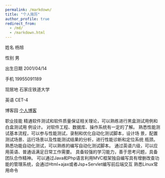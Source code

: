 ```yaml
---
permalink: /markdown/
title: "个人简历"
author_profile: true
redirect_from: 
  - /md/
  - /markdown.html
---
```


姓名
杨旭

性别
男

出生日期
2001/04/14

手机
19955091189


现居地
石家庄铁道大学

英语
CET-4

博客园
[个人博客](https://www.cnblogs.com/yx111/)


职业技能
精通软件测试和软件质量保证相关理论，可以熟练进行黑盒测试用例和白盒测试用 例设计。
对软件工程、数据库、操作系统有一定的了解。
熟悉性能测试基本流程，可以参与性能测试，录制和优化自动化测试脚本，设计场 景，配置测试场景、运行场景以及性能测试结果的分析，进行性能诊断和定位系统 瓶颈。
熟悉功能自动化测试，可以熟练的编写自动化测试脚本。
通过英语六级，可以应用英语、普通话满足日常工作需要。
具备较强的学习能力，善于思考问题，具备团队合作精神。
可以通过Java和Php语言利用MVC框架独自编写具有增删改查功能的管理系统，会通过Html+ajax或者Jsp+Servlet编写前后端交互
熟悉Linux常用命令
